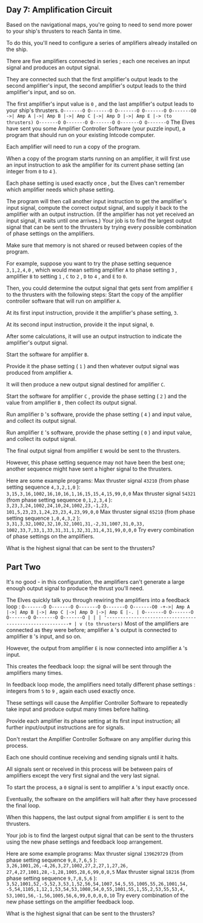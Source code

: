 ## Day 7: Amplification Circuit

 Based on the navigational maps, you're going to need to send more power to your ship's thrusters to reach Santa in time.

To do this, you'll need to configure a series of amplifiers already installed on the ship.

There are five amplifiers connected in series ; each one receives an input signal and produces an output signal.

They are connected such that the first amplifier's output leads to the second amplifier's input, the second amplifier's output leads to the third amplifier's input, and so on.

The first amplifier's input value is ` 0 ` , and the last amplifier's output leads to your ship's thrusters. ` O-------O O-------O O-------O O-------O O-------O0 ->| Amp A |->| Amp B |->| Amp C |->| Amp D |->| Amp E |-> (to thrusters) O-------O O-------O O-------O O-------O O-------O ` The Elves have sent you some Amplifier Controller Software (your puzzle input), a program that should run on your existing Intcode computer.

Each amplifier will need to run a copy of the program.

When a copy of the program starts running on an amplifier, it will first use an input instruction to ask the amplifier for its current phase setting (an integer from ` 0 ` to ` 4 ` ).

Each phase setting is used exactly once , but the Elves can't remember which amplifier needs which phase setting.

The program will then call another input instruction to get the amplifier's input signal, compute the correct output signal, and supply it back to the amplifier with an output instruction. (If the amplifier has not yet received an input signal, it waits until one arrives.) Your job is to find the largest output signal that can be sent to the thrusters by trying every possible combination of phase settings on the amplifiers.

Make sure that memory is not shared or reused between copies of the program.

For example, suppose you want to try the phase setting sequence ` 3,1,2,4,0 ` , which would mean setting amplifier ` A ` to phase setting ` 3 ` , amplifier ` B ` to setting ` 1 ` , ` C ` to ` 2 ` , ` D ` to ` 4 ` , and ` E ` to ` 0 `.

Then, you could determine the output signal that gets sent from amplifier ` E ` to the thrusters with the following steps: Start the copy of the amplifier controller software that will run on amplifier ` A `.

At its first input instruction, provide it the amplifier's phase setting, ` 3 `.

At its second input instruction, provide it the input signal, ` 0 `.

After some calculations, it will use an output instruction to indicate the amplifier's output signal.

Start the software for amplifier ` B `.

Provide it the phase setting ( ` 1 ` ) and then whatever output signal was produced from amplifier ` A `.

It will then produce a new output signal destined for amplifier ` C `.

Start the software for amplifier ` C ` , provide the phase setting ( ` 2 ` ) and the value from amplifier ` B ` , then collect its output signal.

Run amplifier ` D ` 's software, provide the phase setting ( ` 4 ` ) and input value, and collect its output signal.

Run amplifier ` E ` 's software, provide the phase setting ( ` 0 ` ) and input value, and collect its output signal.

The final output signal from amplifier ` E ` would be sent to the thrusters.

However, this phase setting sequence may not have been the best one; another sequence might have sent a higher signal to the thrusters.

Here are some example programs: Max thruster signal ` 43210 ` (from phase setting sequence ` 4,3,2,1,0 ` ): ` 3,15,3,16,1002,16,10,16,1,16,15,15,4,15,99,0,0 ` Max thruster signal ` 54321 ` (from phase setting sequence ` 0,1,2,3,4 ` ): ` 3,23,3,24,1002,24,10,24,1002,23,-1,23, 101,5,23,23,1,24,23,23,4,23,99,0,0 ` Max thruster signal ` 65210 ` (from phase setting sequence ` 1,0,4,3,2 ` ): ` 3,31,3,32,1002,32,10,32,1001,31,-2,31,1007,31,0,33, 1002,33,7,33,1,33,31,31,1,32,31,31,4,31,99,0,0,0 ` Try every combination of phase settings on the amplifiers.

What is the highest signal that can be sent to the thrusters? 

## Part Two

 It's no good - in this configuration, the amplifiers can't generate a large enough output signal to produce the thrust you'll need.

The Elves quickly talk you through rewiring the amplifiers into a feedback loop : ` O-------O O-------O O-------O O-------O O-------O0 -+->| Amp A |->| Amp B |->| Amp C |->| Amp D |->| Amp E |-. | O-------O O-------O O-------O O-------O O-------O | | | '--------------------------------------------------------+ | v (to thrusters) ` Most of the amplifiers are connected as they were before; amplifier ` A ` 's output is connected to amplifier ` B ` 's input, and so on.

However, the output from amplifier ` E ` is now connected into amplifier ` A ` 's input.

This creates the feedback loop: the signal will be sent through the amplifiers many times.

In feedback loop mode, the amplifiers need totally different phase settings : integers from ` 5 ` to ` 9 ` , again each used exactly once.

These settings will cause the Amplifier Controller Software to repeatedly take input and produce output many times before halting.

Provide each amplifier its phase setting at its first input instruction; all further input/output instructions are for signals.

Don't restart the Amplifier Controller Software on any amplifier during this process.

Each one should continue receiving and sending signals until it halts.

All signals sent or received in this process will be between pairs of amplifiers except the very first signal and the very last signal.

To start the process, a ` 0 ` signal is sent to amplifier ` A ` 's input exactly once.

Eventually, the software on the amplifiers will halt after they have processed the final loop.

When this happens, the last output signal from amplifier ` E ` is sent to the thrusters.

Your job is to find the largest output signal that can be sent to the thrusters using the new phase settings and feedback loop arrangement.

Here are some example programs: Max thruster signal ` 139629729 ` (from phase setting sequence ` 9,8,7,6,5 ` ): ` 3,26,1001,26,-4,26,3,27,1002,27,2,27,1,27,26, 27,4,27,1001,28,-1,28,1005,28,6,99,0,0,5 ` Max thruster signal ` 18216 ` (from phase setting sequence ` 9,7,8,5,6 ` ): ` 3,52,1001,52,-5,52,3,53,1,52,56,54,1007,54,5,55,1005,55,26,1001,54, -5,54,1105,1,12,1,53,54,53,1008,54,0,55,1001,55,1,55,2,53,55,53,4, 53,1001,56,-1,56,1005,56,6,99,0,0,0,0,10 ` Try every combination of the new phase settings on the amplifier feedback loop.

What is the highest signal that can be sent to the thrusters? 
